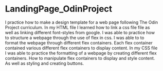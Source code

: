 # LandingPage_OdinProject
I practice how to make a design template for a web page following The Odin Project curriculum. 
In my HTML file I learned how to link a css file file as well as linking different font-styles from google. I was able to practice how to structure a webpage through the use of flex in css. 
I was able to to format the webpage through different flex containers. Each flex container contained various different flex containers to display content. 
In my CSS file I was able to practice the formatting of a webpage by creating different flex containers. How to manipulate flex containers to display and style content. As well as styling and creating buttons. 
